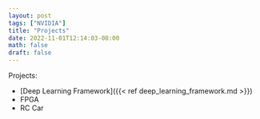 ```yaml
---
layout: post
tags: ["NVIDIA"]
title: "Projects"
date: 2022-11-01T12:14:03-08:00
math: false
draft: false
---
```


Projects:

- [Deep Learning Framework]({{< ref deep_learning_framework.md >}})
- FPGA
- RC Car

